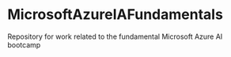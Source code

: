 # MicrosoftAzureIAFundamentals
Repository for work related to the fundamental Microsoft Azure AI bootcamp
